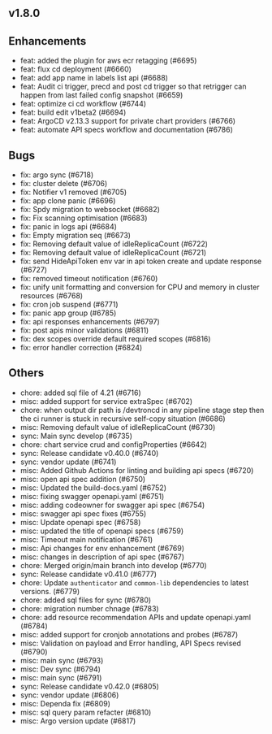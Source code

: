 ## v1.8.0

## Enhancements
- feat: added the plugin for aws ecr retagging (#6695)
- feat: flux cd deployment  (#6660)
- feat: add app name in labels list api (#6688)
- feat: Audit ci trigger, precd and post cd trigger so that retrigger can happen from last failed config snapshot  (#6659)
- feat: optimize ci cd workflow (#6744)
- feat: build edit v1beta2 (#6694)
- feat: ArgoCD v2.13.3 support for private chart providers (#6766)
- feat: automate API specs workflow and documentation (#6786)

## Bugs
- fix: argo sync (#6718)
- fix: cluster delete (#6706)
- fix: Notifier v1 removed (#6705)
- fix: app clone panic (#6696)
- fix: Spdy migration to websocket (#6682)
- fix: Fix scanning optimisation (#6683)
- fix: panic in logs api (#6684)
- fix: Empty migration seq (#6673)
- fix: Removing default value of idleReplicaCount (#6722) 
- fix: Removing default value of idleReplicaCount (#6721)
- fix: send HideApiToken env var in api token create and update response (#6727)
- fix: removed timeout notification (#6760)
- fix: unify unit formatting and conversion for CPU and memory in cluster resources (#6768)
- fix: cron job suspend (#6771)
- fix: panic app group  (#6785)
- fix: api responses enhancements (#6797)
- fix: post apis minor validations (#6811)
- fix: dex scopes override default required scopes (#6816)
- fix: error handler correction (#6824)
## Others
- chore: added sql file of 4.21 (#6716)
- misc: added support for service extraSpec (#6702)
- chore: when output dir path is /devtroncd in any pipeline stage step then the ci runner is stuck in recursive self-copy situation  (#6686)
- misc: Removing default value of idleReplicaCount (#6730)
- sync: Main sync develop (#6735)
- chore: chart service crud and configProperties (#6642)
- sync: Release candidate v0.40.0 (#6740)
- sync: vendor update (#6741)
- misc: Added Github Actions for linting and building api specs (#6720)
- misc: open api spec addition (#6750)
- misc: Updated the build-docs.yaml  (#6752)
- misc: fixing swagger openapi.yaml (#6751)
- misc: adding codeowner for swagger api spec (#6754)
- misc: swagger api spec fixes (#6755)
- misc: Update openapi spec (#6758)
- misc: updated the title of openapi specs (#6759)
- misc: Timeout main notification (#6761)
- misc: Api changes for env enhancement (#6769)
- misc: changes in description of api spec (#6767)
- chore: Merged origin/main branch into develop (#6770)
- sync: Release candidate v0.41.0 (#6777)
- chore: Update `authenticator` and `common-lib` dependencies to latest versions. (#6779)
- chore: added sql files for sync (#6780)
- chore: migration number chnage (#6783)
- chore: add resource recommendation APIs and update openapi.yaml (#6784)
- misc: added support for cronjob annotations and probes (#6787)
- misc: Validation on payload and Error handling, API Specs revised (#6790)
- misc: main sync (#6793)
- misc: Dev sync (#6794) 
- misc: main sync (#6791)
- sync: Release candidate v0.42.0 (#6805)
- sync: vendor update (#6806)
- misc: Dependa fix (#6809)
- misc: sql query param refacter (#6810)
- misc: Argo version update (#6817)


